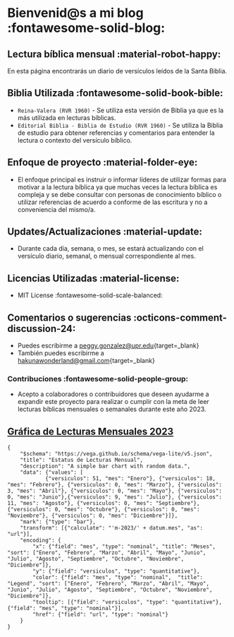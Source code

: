 # Bienvenid@s a mi blog :fontawesome-solid-blog:
## Lectura bíblica mensual :material-robot-happy:

En esta página encontrarás un diario de versículos leídos de la Santa Biblia.    

## Biblia Utilizada :fontawesome-solid-book-bible:

* `Reina-Valera (RVR 1960)` - Se utiliza esta versión de Biblia ya que es la más utilizada en lecturas bíblicas. 
* `Editorial Biblia - Biblia de Estudio (RVR 1960)` - Se utiliza la Biblia de estudio para obtener referencias y comentarios para entender la lectura o contexto del versículo bíblico.


## Enfoque de proyecto :material-folder-eye:

- El enfoque principal es instruir o informar líderes de utilizar formas para motivar a la lectura bíblica ya que muchas veces la lectura bíblica es compleja y se debe consultar con personas de conocimiento bíblico o utilizar referencias de acuerdo a conforme de las escritura y no a conveniencia del mismo/a.

## Updates/Actualizaciones :material-update:

- Durante cada día, semana, o mes, se estará actualizando con el versículo diario, semanal, o mensual correspondiente al mes.

## Licencias Utilizadas :material-license:
- MIT License :fontawesome-solid-scale-balanced:

## Comentarios o sugerencias :octicons-comment-discussion-24:

- Puedes escribirme a [peggy.gonzalez@upr.edu](mailto:peggy.gonzalez@upr.edu){target=_blank}
- También puedes escribirme a [hakunawonderland@gmail.com](mailto:hakunawonderland@gmail.com){target=_blank}

### Contribuciones :fontawesome-solid-people-group:

- Acepto a colaboradores o contribuidores que deseen ayudarme a expandir este proyecto para realizar o cumplir con la meta de leer lecturas bíblicas mensuales o semanales durante este año 2023. 

## [Gráfica de Lecturas Mensuales 2023](m-2023/index.md)

```vegalite
{
    "$schema": "https://vega.github.io/schema/vega-lite/v5.json",
    "title": "Estatus de Lecturas Mensual",
    "description": "A simple bar chart with random data.",
    "data": {"values": [
            {"versiculos": 51, "mes": "Enero"}, {"versiculos": 18, "mes": "Febrero"}, {"versiculos": 0, "mes": "Marzo"}, {"versiculos": 3, "mes": "Abril"}, {"versiculos": 0, "mes": "Mayo"}, {"versiculos": 0, "mes": "Junio"},{"versiculos": 9, "mes": "Julio"}, {"versiculos": 11, "mes": "Agosto"}, {"versiculos": 0, "mes": "Septiembre"}, {"versiculos": 0, "mes": "Octubre"}, {"versiculos": 0, "mes": "Noviembre"}, {"versiculos": 0, "mes": "Diciembre"}]},     
    "mark": {"type": "bar"},
    "transform": [{"calculate": "'m-2023/' + datum.mes", "as": "url"}],
    "encoding": {
        "x": {"field": "mes", "type": "nominal", "title": "Meses", "sort": ["Enero", "Febrero", "Marzo", "Abril", "Mayo", "Junio", "Julio", "Agosto", "Septiembre", "Octubre", "Noviembre", "Diciembre"]},
        "y": {"field": "versiculos", "type": "quantitative"},
        "color": {"field": "mes", "type": "nominal",  "title": "Legend", "sort": ["Enero", "Febrero", "Marzo", "Abril", "Mayo", "Junio", "Julio", "Agosto", "Septiembre", "Octubre", "Noviembre", "Diciembre"]},
        "tooltip": [{"field": "versiculos", "type": "quantitative"}, {"field": "mes", "type": "nominal"}],
        "href": {"field": "url", "type": "nominal"}
    }
}
```
    